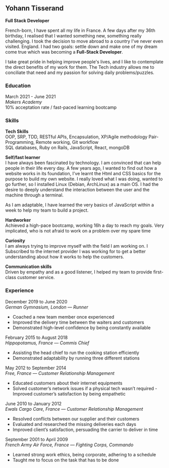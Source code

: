 ## Yohann Tisserand

**Full Stack Developer**

French-born, I have spent all my life in France. A few days after my 36th birthday, I realised that I wanted something new, something really challenging. I took the decision to move abroad to a country I've never even visited. England. I had two goals: settle down and make one of my dream come true which was becoming a **Full-Stack Developer**. 

I take great pride in helping improve people's lives, and I like to contemplate the direct benefits of my work for them. The Tech industry allows me to conciliate that need and my passion for solving daily problems/puzzles.

### Education

March 2021 - June 2021</br>
*Makers Academy*</br>
10% acceptation rate / fast-paced learning bootcamp

<h3>Skills</h3>

**Tech Skills**</br>
OOP, SRP, TDD, RESTful APIs, Encapsulation, XP/Agile methodology Pair-Programming, Remote working, Git workflow<br>
SQL databases, Ruby on Rails, JavaScript, React, mongoDB

**Self/fast learner**</br>
I have always been fascinated by technology. I am convinced that can help people in their life every day. A few years ago, I wanted to find out how a website works in its foundation, I've learnt the Html and CSS basics for the purpose to build my own website. I really loved what I was doing, wanted to go further, so I installed Linux (Debian, ArchLinux) as a main OS. I had the desire to deeply understand the interaction between the user and the machine through a terminal.

As I am adaptable, I have learned the very basics of JavaScript within a week to help my team to build a project.

**Hardworker**</br>
Achieved a high-pace bootcamp, working 16h a day to reach my goals. Very implicated, who is not afraid to work on a problem over my spare time

**Curiosity**</br>
I am always trying to improve myself with the field I am working on.
I Subscribed to the internet provider I was working for to get a better understanding about how it works to help the customers.

**Communication skills**</br>
Driven by empathy and as a good listener, I helped my team to provide first-class customer service.


<h3>Experience</h3>

December 2019 to June 2020</br>
*German Gymnasium, London — Runner*</br>
- Coached a new team member once experienced
- Improved the delivery time between the waiters and customers
- Demonstrated high-level confidence by being constantly available

February 2015 to August 2018</br>
*Hippopotamus, France — Commis Chief*</br>
- Assisting the head chief to run the cooking station efficiently 
- Demonstrated adaptability by running three different stations

May 2012 to September 2014</br>
*Free, France — Customer Relationship Management*</br>
- Educated customers about their internet equipments
- Solved customer’s network issues if a physical tech wasn’t required - Improved customer’s satisfaction by being empathetic

June 2010 to January 2012</br>
*Ewals Cargo Care, France — Customer Relationship Management*</br>
- Resolved conflicts between our supplier and their customers
- Evaluated and researched the missing deliveries each days
- Improved client’s satisfaction, persuading the carrier to deliver in time

September 2001 to April 2009</br>
*French Army Air Force, France — Fighting Corps, Commando*</br>
- Learned strong work ethics, being corporate, adhering to a schedule
- Taught me to focus on the task that has to be done




